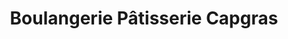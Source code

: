 ---
title: "Boulangerie Pâtisserie Capgras"
url: /haguenau/boulangerie-patisserie-capgras/
shop: boulangerie
---